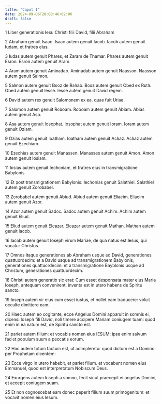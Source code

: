 ```yaml
---
title: "Caput 1"
date: 2024-09-06T20:00:46+02:00
draft: false
---
```



1 Liber generationis Iesu Christi filii David, filii Abraham.

2 Abraham genuit Isaac. Isaac autem genuit Iacob. Iacob autem genuit Iudam, et fratres eius.

3 Iudas autem genuit Phares, et Zaram de Thamar. Phares autem genuit Esron. Esron autem genuit Aram.

4 Aram autem genuit Aminadab. Aminadab autem genuit Naasson. Naasson autem genuit Salmon.

5 Salmon autem genuit Booz de Rahab. Booz autem genuit Obed ex Ruth. Obed autem genuit Iesse. Iesse autem genuit David regem.

6 David autem rex genuit Salomonem ex ea, quae fuit Uriae.

7 Salomon autem genuit Roboam. Roboam autem genuit Abiam. Abias autem genuit Asa.

8 Asa autem genuit Iosophat. Iosophat autem genuit Ioram. Ioram autem genuit Oziam.

9 Ozias autem genuit Ioatham. Ioatham autem genuit Achaz. Achaz autem genuit Ezechiam.

10 Ezechias autem genuit Manassen. Manasses autem genuit Amon. Amon autem genuit Iosiam.

11 Iosias autem genuit Iechoniam, et fratres eius in transmigratione Babylonis.

12 Et post transmigrationem Babylonis: Iechonias genuit Salathiel. Salathiel autem genuit Zorobabel.

13 Zorobabel autem genuit Abiud. Abiud autem genuit Eliacim. Eliacim autem genuit Azor.

14 Azor autem genuit Sadoc. Sadoc autem genuit Achim. Achim autem genuit Eliud.

15 Eliud autem genuit Eleazar. Eleazar autem genuit Mathan. Mathan autem genuit Iacob.

16 Iacob autem genuit Ioseph virum Mariae, de qua natus est Iesus, qui vocatur Christus.

17 Omnes itaque generationes ab Abraham usque ad David, generationes quattuordecim: et a David usque ad transmigrationem Babylonis, generationes quattuordecim: et a transmigratione Bayblonis usque ad Christum, generationes quattuordecim.

18 Christi autem generatio sic erat: Cum esset desponsata mater eius Maria Ioseph, antequam convenirent, inventa est in utero habens de Spiritu sancto.

19 Ioseph autem vir eius cum esset iustus, et nollet eam traducere: voluit occulte dimittere eam.

20 Haec autem eo cogitante, ecce Angelus Domini apparuit in somnis ei, dicens: Ioseph fili David, noli timere accipere Mariam coniugem tuam: quod enim in ea natum est, de Spiritu sancto est.

21 pariet autem filium: et vocabis nomen eius IESUM: ipse enim salvum faciet populum suum a peccatis eorum.

22 Hoc autem totum factum est, ut adimpleretur quod dictum est a Domino per Prophetam dicentem:

23 Ecce virgo in utero habebit, et pariet filium. et vocabunt nomen eius Emmanuel, quod est interpretatum Nobiscum Deus.

24 Exurgens autem Ioseph a somno, fecit sicut praecepit ei angelus Domini, et accepit coniugem suam.

25 Et non cognoscebat eam donec peperit filium suum primogenitum: et vocavit nomen eius Iesum.

